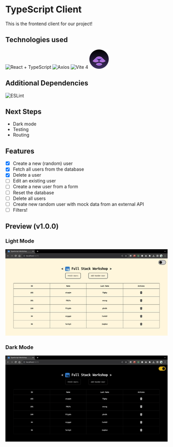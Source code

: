 # TypeScript Client

This is the frontend client for our project!

## Technologies used

![React +
TypeScript](https://img.shields.io/badge/React(TSX)%20-%2320232a.svg?style=for-the-badge&logo=react&logoColor=%2361DAFB)
![Axios](https://img.shields.io/badge/Axios%20-%23232F3E.svg?style=for-the-badge&logo=axios&logoColor=white)
![Vite
4](https://img.shields.io/badge/Vite%204%20-%23323330.svg?style=for-the-badge&logo=vite&logoColor=white)
[![Million](./src/icons/million.svg)](https://million.dev/)

## Additional Dependencies

![ESLint](https://img.shields.io/badge/ESLint%20-%234B32C3.svg?style=for-the-badge&logo=eslint&logoColor=white)

## Next Steps

- Dark mode
- Testing
- Routing

## Features

- [X] Create a new (random) user
- [X] Fetch all users from the database
- [X] Delete a user
- [ ] Edit an existing user
- [ ] Create a new user from a form
- [ ] Reset the database
- [ ] Delete all users
- [ ] Create new random user with mock data from an external API
- [ ] Filters!

## Preview (v1.0.0)

### Light Mode
![Light Mode](./assets/v1Light.png)

### Dark Mode
![Dark Mode](./assets/v1Dark.png)
